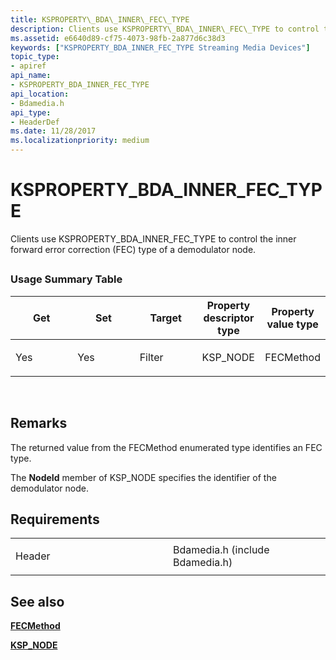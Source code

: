 ```yaml
---
title: KSPROPERTY\_BDA\_INNER\_FEC\_TYPE
description: Clients use KSPROPERTY\_BDA\_INNER\_FEC\_TYPE to control the inner forward error correction (FEC) type of a demodulator node.
ms.assetid: e6640d89-cf75-4073-98fb-2a877d6c38d3
keywords: ["KSPROPERTY_BDA_INNER_FEC_TYPE Streaming Media Devices"]
topic_type:
- apiref
api_name:
- KSPROPERTY_BDA_INNER_FEC_TYPE
api_location:
- Bdamedia.h
api_type:
- HeaderDef
ms.date: 11/28/2017
ms.localizationpriority: medium
---
```


# KSPROPERTY\_BDA\_INNER\_FEC\_TYPE


Clients use KSPROPERTY\_BDA\_INNER\_FEC\_TYPE to control the inner forward error correction (FEC) type of a demodulator node.

## <span id="ddk_ksproperty_bda_inner_fec_type_ks"></span><span id="DDK_KSPROPERTY_BDA_INNER_FEC_TYPE_KS"></span>


### Usage Summary Table

<table>
<colgroup>
<col width="20%" />
<col width="20%" />
<col width="20%" />
<col width="20%" />
<col width="20%" />
</colgroup>
<thead>
<tr class="header">
<th>Get</th>
<th>Set</th>
<th>Target</th>
<th>Property descriptor type</th>
<th>Property value type</th>
</tr>
</thead>
<tbody>
<tr class="odd">
<td><p>Yes</p></td>
<td><p>Yes</p></td>
<td><p>Filter</p></td>
<td><p>KSP_NODE</p></td>
<td><p>FECMethod</p></td>
</tr>
</tbody>
</table>

 

Remarks
-------

The returned value from the FECMethod enumerated type identifies an FEC type.

The **NodeId** member of KSP\_NODE specifies the identifier of the demodulator node.

Requirements
------------

<table>
<colgroup>
<col width="50%" />
<col width="50%" />
</colgroup>
<tbody>
<tr class="odd">
<td><p>Header</p></td>
<td>Bdamedia.h (include Bdamedia.h)</td>
</tr>
</tbody>
</table>

## See also


[**FECMethod**](https://msdn.microsoft.com/library/windows/hardware/ff559594)

[**KSP\_NODE**](https://msdn.microsoft.com/library/windows/hardware/ff566720)

 

 






